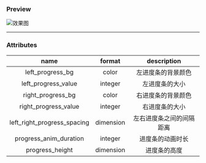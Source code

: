 ### Preview
![效果图](https://github.com/YangShaoXiong/LikeSinaSportProgress/blob/master/screenshot/image.gif)
***
### Attributes
| name  |  format  | description  |
| :----:| :------: | :-----------: |
| left_progress_bg | color | 左进度条的背景颜色 |
| left_progress_value | integer | 左进度条的大小 |
| right_progress_bg | color | 右进度条的背景颜色 |
| right_progress_value | integer | 右进度条的大小 |
| left_right_progress_spacing | dimension | 左右进度条之间的间隔距离 |
| progress_anim_duration | integer | 进度条的动画时长 |
| progress_height | dimension | 进度条的高度 |

